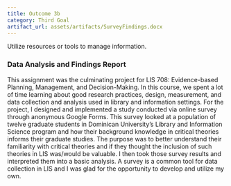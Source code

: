 ```yaml
---
title: Outcome 3b
category: Third Goal
artifact_url: assets/artifacts/SurveyFindings.docx
---
```

Utilize resources or tools to manage information.
### **Data Analysis and Findings Report** ###
This assignment was the culminating project for LIS 708: Evidence-based Planning, Management, and Decision-Making. In this course, we spent a lot of time learning about good research practices, design, measurement, and data collection and analysis used in library and information settings. For the project, I designed and implemented a study conducted via online survey through anonymous Google Forms. This survey looked at a population of twelve graduate students in Dominican University’s Library and Information Science program and how their background knowledge in critical theories informs their graduate studies. The purpose was to better understand their familiarity with critical theories and if they thought the inclusion of such theories in LIS was/would be valuable. I then took those survey results and interpreted them into a basic analysis. A survey is a common tool for data collection in LIS and I was glad for the opportunity to develop and utilize my own. 


